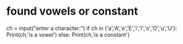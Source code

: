 # found vowels or constant


ch = input("enter a character:")
if ch in ('a','A','e','E','i','I','o','O','u','U'):
    Print(ch,'is a vowel')
else:
    Print(ch,'is a constant')
